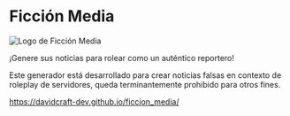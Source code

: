 # Ficción Media

![Logo de Ficción Media](/imgs/ficcion_media_logo.ico)

¡Genere sus noticias para rolear como un auténtico reportero!

Este generador está desarrollado para crear noticias falsas en contexto de roleplay de servidores,
queda terminantemente prohibido para otros fines.

https://davidcraft-dev.github.io/ficcion_media/
